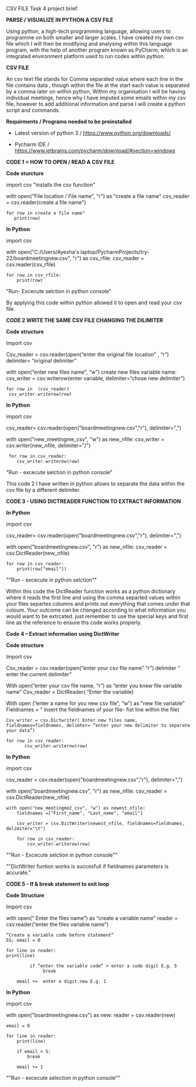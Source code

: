  CSV FILE Task 4 project brief.

  __PARSE / VISUALIZE IN PYTHON A CSV FILE__

Using python, a high-tech programming language, allowing users to programme on both smaller and larger scales. I have created my own csv file which I will then be modifying and analysing within this language program, with the help of another program known as PyCharm, which is an integrated environment platform used to run codes within python.

  
  __CSV FILE__
  
An csv text file stands for Comma separated value where each line in the file contains data , though within the file at the start each value is separated by a comma later on within python, Within my organisation I will be having individual meetings, hence why I have imputed some emails within my csv file, however to add additional information and parse I will create a python script and commands. 


  __Requirments / Programs needed to be preinstalled__

* Latest version of python 3 / https://www.python.org/downloads/

* Pycharm IDE / https://www.jetbrains.com/pycharm/download/#section=windows



	
__CODE 1 = HOW TO OPEN / READ A CSV FILE__

 __Code sturcture__

import csv "installs the csv function"

with open("File location / File name", "r") as "create a file name"
    csv_reader = csv.reader(create a file name")

    for row in create a file name"
       print(row)


  __In Python__ 

import csv

with open("C:/Users/Ayesha's laptop/PycharmProjects/try-22/boardmeetingnew.csv", "r") as csv_rfile:
    csv_reader = csv.reader(csv_rfile)

    for row in csv_rfile:
        print(row)
 

"Run- Excecute selction in python console"

By applying this code within python allowed it to open and read your csv file.

 


__CODE 2 WRITE THE SAME CSV FILE CHANGING THE DILIMITER__
 
 __Code structure__

Import csv

Csv_reader = csv.reader(open(“enter the original file location” , “r”) delimiter= “original delimiter”
	
with open(“enter new files name”, “w”) create new files variable name:
          csv_writer = csv.writerow(enter variable, delimiter=“chose new delimiter”) 

	for row in  (csv_reader)
	 csv_writer.writerow(row)


__In Python__

import csv

csv_reader= csv.reader(open("boardmeetingnew.csv","r"), delimiter=",")

with open("new_meetingme_csv", "w") as new_nfile:
     csv_writer = csv.writer(new_nfile, delimiter="/")

     for row in csv_reader:
        csv_writer.writerow(row)
 
 
 "Run - excecute selction in python console"
 
 This code 2 I have written in python allows to separate the data within the csv file by a different delimiter.
 
 
 
 
 __CODE 3 - USING DICTREADER FUNCTION TO EXTRACT INFORMATION__
 
 
 __In Python__
 
 import csv

csv_reader= csv.reader(open("boardmeetingnew.csv","r"), delimiter=",")

with open("boardmeetingnew.csv", "r") as new_nfile:
    csv_reader = csv.DictReader(new_nfile)

    for row in csv_reader:
        print(row["email"])
	

""Run - excecute in python selction""

Within this code the DictReader function works as a python dictionary where it reads the first line and using the comma separted values within your files separtes columns and prints out everything that comes under that coloum. Your outcome can be changed according to what information you would want to be extrcated. just remember to use the special keys and first line as the reference to ensure ths code works properly.



__Code 4 – Extract information using DictWriter__


__Code structure__

Import csv 

Csv_reader = csv.reader(open(“enter your csv file name” “r”) delimiter “ enter the current delimiter”

With open(“enter your csv file name, “r”) as “enter you knew file variable name”
	Csv_reader = DictReader( “Enter the variable)

With open (“enter a name for you new csv file”, “w”) as “new file variable”
	Fieldnames = “ insert the fieldnames of your file- fist line within the file)

	Csv_writer = csv.Dictwriter( Enter new files name, fieldnames=fieldnames, delimter= “enter your new delimiter to separate your data”)

	for row in csv_reader:
	       csv_writer.writerow(row)
	       
	       
__In Python__


import csv

csv_reader = csv.reader(open("boardmeetingnew.csv","r"), delimiter=",")

with open("boardmeetingnew.csv", "r") as new_nfile:
    csv_reader = csv.DictReader(new_nfile)

    with open("new_meetingme2_csv", "w") as newest_nfile:
        fieldnames =["First_name", "Last_name", "email"]

        csv_writer = csv.DictWriter(newest_nfile, fieldnames=fieldnames, delimiter="\t")

        for row in csv_reader:
            csv_writer.writerow(row)
	    

""Run - Excecute selction in python console""

""DictWriter funtion works is succesfull if fieldnames parameters is accurate."



__CODE 5 - If & break statement to exit loop__

 __Code Structure__
 
 
 Import csv 

with open(“ Enter the files name”) as “create a variable name”
reader = csv.reader(“enter the files variable name”)

	“Create a variable code before statement” 
	EG; email = 0

	for line in reader:
	print(line)

             if “enter the variable code” > enter a code digit E.g. 5
                  break
		
	    email +=  enter a digit new E.g. 1
	    
	    
	    

__In Python__


import csv

with open("boardmeetingnew.csv") as new:
    reader = csv.reader(new)

    email = 0

    for line in reader:
        print(line)

        if email > 5:
            break

        email += 1


""Run - excecute selection in python console""
